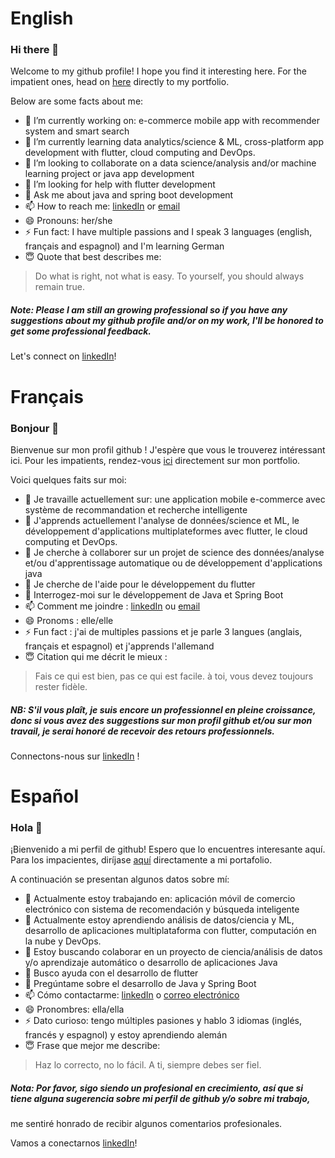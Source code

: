 # English 
### Hi there 👋
Welcome to my github profile! I hope you find it interesting here.
For the impatient ones, head on [here](https://nadiahylary.github.io/) directly to my portfolio. 

Below are some facts about me:

- 🔭 I’m currently working on: e-commerce mobile app with recommender system and smart search
- 🌱 I’m currently learning data analytics/science & ML, cross-platform app development with flutter, cloud computing and DevOps.
- 👯 I’m looking to collaborate on a data science/analysis and/or machine learning project or java app development
- 🤔 I’m looking for help with flutter development 
- 💬 Ask me about java and spring boot development
- 📫 How to reach me: [linkedIn](https://www.linkedin.com/in/nadia-hylary-455889182/) or [email](mail.to/nadia.hylary@esprit.tn)
- 😄 Pronouns: her/she
- ⚡ Fun fact: I have multiple passions and I speak 3 languages (english, français and espagnol) and I'm learning German
- 😇 Quote that best describes me: 
>Do what is right, not what is easy. To yourself, you should always remain true.

##### Note: Please I am still an growing professional so if you have any suggestions about my github profile and/or on my work, I'll be honored to get some professional feedback.
Let's connect on [linkedIn](https://www.linkedin.com/in/nadia-hylary-455889182/)! 


# Français
### Bonjour 👋
Bienvenue sur mon profil github ! J'espère que vous le trouverez intéressant ici.
Pour les impatients, rendez-vous [ici](https://nadiahylary.github.io/) directement sur mon portfolio.

Voici quelques faits sur moi:

- 🔭 Je travaille actuellement sur: une application mobile e-commerce avec système de recommandation et recherche intelligente
- 🌱 J'apprends actuellement l'analyse de données/science et ML, le développement d'applications multiplateformes avec flutter, le cloud computing et DevOps.
- 👯 Je cherche à collaborer sur un projet de science des données/analyse et/ou d'apprentissage automatique ou de développement d'applications java
- 🤔 Je cherche de l'aide pour le développement du flutter
- 💬 Interrogez-moi sur le développement de Java et Spring Boot
- 📫 Comment me joindre : [linkedIn](https://www.linkedin.com/in/nadia-hylary-455889182/) ou [email](mail.to/nadia.hylary@esprit.tn)
- 😄 Pronoms : elle/elle
- ⚡ Fun fact : j'ai de multiples passions et je parle 3 langues (anglais, français et espagnol) et j'apprends l'allemand
- 😇 Citation qui me décrit le mieux :
> Fais ce qui est bien, pas ce qui est facile. à toi, vous devez toujours rester fidèle.

##### NB: S'il vous plaît, je suis encore un professionnel en pleine croissance, donc si vous avez des suggestions sur mon profil github et/ou sur mon travail, je serai honoré de recevoir des retours professionnels.

Connectons-nous sur [linkedIn](https://www.linkedin.com/in/nadia-hylary-455889182/) !


# Español
### Hola 👋
¡Bienvenido a mi perfil de github! Espero que lo encuentres interesante aquí.
Para los impacientes, diríjase [aquí](https://nadiahylary.github.io/) directamente a mi portafolio.

A continuación se presentan algunos datos sobre mí:

- 🔭 Actualmente estoy trabajando en: aplicación móvil de comercio electrónico con sistema de recomendación y búsqueda inteligente
- 🌱 Actualmente estoy aprendiendo análisis de datos/ciencia y ML, desarrollo de aplicaciones multiplataforma con flutter, computación en la nube y DevOps.
- 👯 Estoy buscando colaborar en un proyecto de ciencia/análisis de datos y/o aprendizaje automático o desarrollo de aplicaciones Java
- 🤔 Busco ayuda con el desarrollo de flutter
- 💬 Pregúntame sobre el desarrollo de Java y Spring Boot
- 📫 Cómo contactarme: [linkedIn](https://www.linkedin.com/in/nadia-hylary-455889182/) o [correo electrónico](mail.to/nadia.hylary@esprit.tn)
- 😄 Pronombres: ella/ella
- ⚡ Dato curioso: tengo múltiples pasiones y hablo 3 idiomas (inglés, francés y espagnol) y estoy aprendiendo alemán
- 😇 Frase que mejor me describe:
>Haz lo correcto, no lo fácil. A ti, siempre debes ser fiel.

##### Nota: Por favor, sigo siendo un profesional en crecimiento, así que si tiene alguna sugerencia sobre mi perfil de github y/o sobre mi trabajo, 
me sentiré honrado de recibir algunos comentarios profesionales.

Vamos a conectarnos [linkedIn](https://www.linkedin.com/in/nadia-hylary-455889182/)!

<!--
**nadiahylary/nadiahylary** is a ✨ _special_ ✨ repository because its `README.md` (this file) appears on your GitHub profile.

Here are some ideas to get you started:

- 🔭 I’m currently working on: e-commerce mobile app with recommender system and smart search
- 🌱 I’m currently learning data analytics/science & ML, cross-platform app development with flutter, cloud computing and DevOps.
- 👯 I’m looking to collaborate on a data science/analysis/machine learning project
- 🤔 I’m looking for help with flutter development
- 💬 Ask me about java and spring boot api development
- 📫 How to reach me: [linkedIn](https://www.linkedin.com/in/nadia-hylary-455889182/)
- 😄 Pronouns: her/she
- ⚡ Fun fact: I have multiple passions 
-->
